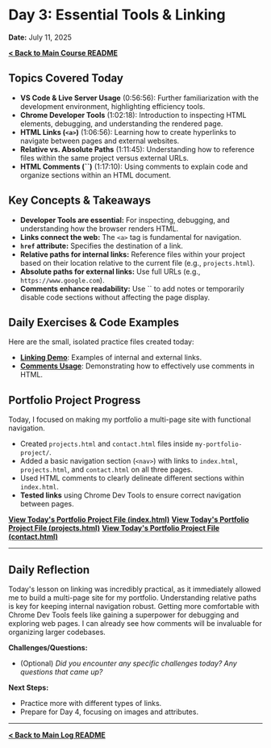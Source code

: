 # Day 3: Essential Tools & Linking

**Date:** July 11, 2025

**[< Back to Main Course README](../../README.md)**

## Topics Covered Today

* **VS Code & Live Server Usage** (0:56:56): Further familiarization with the development environment, highlighting efficiency tools.
* **Chrome Developer Tools** (1:02:18): Introduction to inspecting HTML elements, debugging, and understanding the rendered page.
* **HTML Links (`<a>`)** (1:06:56): Learning how to create hyperlinks to navigate between pages and external websites.
* **Relative vs. Absolute Paths** (1:11:45): Understanding how to reference files within the same project versus external URLs.
* **HTML Comments (``)** (1:17:10): Using comments to explain code and organize sections within an HTML document.

## Key Concepts & Takeaways

* **Developer Tools are essential:** For inspecting, debugging, and understanding how the browser renders HTML.
* **Links connect the web:** The `<a>` tag is fundamental for navigation.
* **`href` attribute:** Specifies the destination of a link.
* **Relative paths for internal links:** Reference files within your project based on their location relative to the current file (e.g., `projects.html`).
* **Absolute paths for external links:** Use full URLs (e.g., `https://www.google.com`).
* **Comments enhance readability:** Use `` to add notes or temporarily disable code sections without affecting the page display.

## Daily Exercises & Code Examples

Here are the small, isolated practice files created today:

* **[Linking Demo](./exercises/linking-demo.html)**: Examples of internal and external links.
* **[Comments Usage](./exercises/comments-usage.html)**: Demonstrating how to effectively use comments in HTML.

## Portfolio Project Progress

Today, I focused on making my portfolio a multi-page site with functional navigation.

* Created `projects.html` and `contact.html` files inside `my-portfolio-project/`.
* Added a basic navigation section (`<nav>`) with links to `index.html`, `projects.html`, and `contact.html` on all three pages.
* Used HTML comments to clearly delineate different sections within `index.html`.
* **Tested links** using Chrome Dev Tools to ensure correct navigation between pages.

**[View Today's Portfolio Project File (index.html)](../../my-portfolio-project/index.html)**
**[View Today's Portfolio Project File (projects.html)](../../my-portfolio-project/projects.html)**
**[View Today's Portfolio Project File (contact.html)](../../my-portfolio-project/contact.html)**

---

## Daily Reflection

Today's lesson on linking was incredibly practical, as it immediately allowed me to build a multi-page site for my portfolio. Understanding relative paths is key for keeping internal navigation robust. Getting more comfortable with Chrome Dev Tools feels like gaining a superpower for debugging and exploring web pages. I can already see how comments will be invaluable for organizing larger codebases.

**Challenges/Questions:**
* (Optional) _Did you encounter any specific challenges today? Any questions that came up?_

**Next Steps:**
* Practice more with different types of links.
* Prepare for Day 4, focusing on images and attributes.
  
---

**[< Back to Main Log README](../../README.md)**